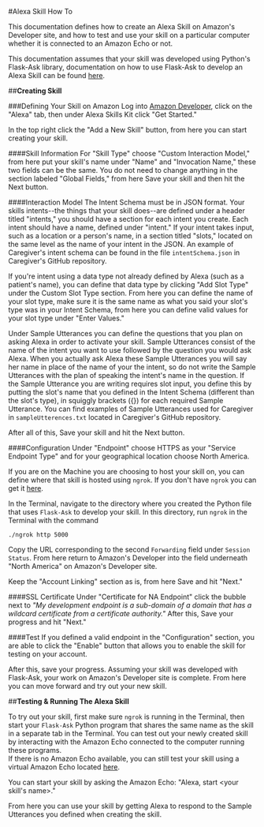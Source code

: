 #Alexa Skill How To

This documentation defines how to create an Alexa Skill on Amazon's Developer site, and how to test and use your skill on a particular computer whether it is connected to an Amazon Echo or not.

This documentation assumes that your skill was developed using Python's Flask-Ask library, documentation on how to use Flask-Ask to develop an Alexa Skill can be found [here](https://developer.amazon.com/blogs/post/Tx14R0IYYGH3SKT/flask-ask-a-new-python-framework-for-rapid-alexa-skills-kit-development).

##**Creating Skill**

###Defining Your Skill on Amazon
Log into [Amazon Developer](https://developer.amazon.com), click on the "Alexa" tab, then under Alexa Skills Kit click "Get Started."

In the top right click the "Add a New Skill" button, from here you can start creating your skill.

####Skill Information
For "Skill Type" choose "Custom Interaction Model," from here put your skill's name under "Name" and "Invocation Name," these two fields can be the same.
You do not need to change anything in the section labeled "Global Fields," from here Save your skill and then hit the Next button.

####Interaction Model 
The Intent Schema must be in JSON format.  Your skills intents--the things that your skill does--are defined under a header titled "intents," you should have a section for each intent you create.  Each intent should have a name, defined under "intent."  If your intent takes input, such as a location or a person's name, in a section titled "slots," located on the same level as the name of your intent in the JSON. 
An example of Caregiver's intent schema can be found in the file `intentSchema.json` in Caregiver's GitHub repository.

If you're intent using a data type not already defined by Alexa (such as a patient's name), you can define that data type by clicking "Add Slot Type" under the Custom Slot Type section. 
From here you can define the name of your slot type, make sure it is the same name as what you said your slot's type was in your Intent Schema, from here you can define valid values for your slot type under "Enter Values."

Under Sample Utterances you can define the questions that you plan on asking Alexa in order to activate your skill.  Sample Utterances consist of the name of the intent you want to use followed by the question you would ask Alexa.  When you actually ask Alexa these Sample Utterances you will say her name in place of the name of your the intent, so do not write the Sample Utterances with the plan of speaking the intent's name in the question.  If the Sample Utterance you are writing requires slot input, you define this by putting the slot's name that you defined in the Intent Schema (different than the slot's type), in squiggly brackets ({}) for each required Sample Utterance.
You can find examples of Sample Utterances used for Caregiver in `sampleUtterences.txt` located in Caregiver's GitHub repository.

After all of this, Save your skill and hit the Next button.

####Configuration
Under "Endpoint" choose HTTPS as your "Service Endpoint Type" and for your geographical location choose North America.

If you are on the Machine you are choosing to host your skill on, you can define where that skill is hosted using `ngrok`.  If you don't have `ngrok` you can get it [here](https://ngrok.com/download).

In the Terminal, navigate to the directory where you created the Python file that uses `Flask-Ask` to develop your skill.  In this directory, run `ngrok` in the Terminal with the command
	
	./ngrok http 5000

Copy the URL corresponding to the second `Forwarding` field under `Session Status`.  From here return to Amazon's Developer into the field underneath "North America" on Amazon's Developer site.

Keep the "Account Linking" section as is, from here Save and hit "Next."

####SSL Certificate
Under "Certificate for NA Endpoint" click the bubble next to *"My development endpoint is a sub-domain of a domain that has a wildcard certificate from a certificate authority."*  After this, Save your progress and hit "Next."

####Test
If you defined a valid endpoint in the "Configuration" section, you are able to click the "Enable" button that allows you to enable the skill for testing on your account.  

After this, save your progress.  Assuming your skill was developed with Flask-Ask, your work on Amazon's Developer site is complete.  From here you can move forward and try out your new skill.

##**Testing & Running The Alexa Skill**

To try out your skill, first make sure `ngrok` is running in the Terminal, then start your `Flask-Ask` Python program that shares the same name as the skill in a separate tab in the Terminal.  You can test out your newly created skill by interacting with the Amazon Echo connected to the computer running these programs.  
If there is no Amazon Echo available, you can still test your skill using a virtual Amazon Echo located [here](https://echosim.io/welcome?next=%2F).

You can start your skill by asking the Amazon Echo: 
"Alexa, start \<your skill's name\>."

From here you can use your skill by getting Alexa to respond to the Sample Utterances you defined when creating the skill.
